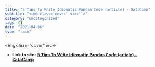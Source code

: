 ```yaml
---
title: "5 Tips To Write Idiomatic Pandas Code (article) - DataCamp"
subtitle: "<img class='cover' src=''>"
category: "uncategorized"
tags: []
date: "2021-04-06"
type: "rain"
---
```

<img class="cover" src=>


* **Link to site:** **[5 Tips To Write Idiomatic Pandas Code (article) - DataCamp](https://www.datacamp.com/community/tutorials/pandas-idiomatic)**